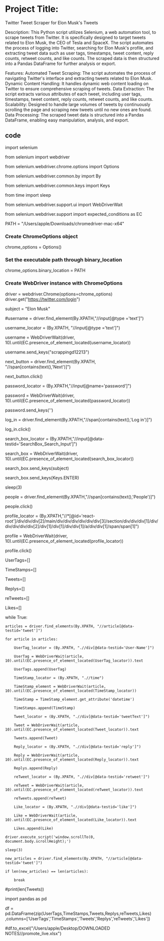 # Project Title:
Twitter Tweet Scraper for Elon Musk's Tweets

Description:
This Python script utilizes Selenium, a web automation tool, to scrape tweets from Twitter. It is specifically designed to target tweets related to Elon Musk, the CEO of Tesla and SpaceX. The script automates the process of logging into Twitter, searching for Elon Musk's profile, and extracting tweet data such as user tags, timestamps, tweet content, reply counts, retweet counts, and like counts. The scraped data is then structured into a Pandas DataFrame for further analysis or export.

Features:
Automated Tweet Scraping: The script automates the process of navigating Twitter's interface and extracting tweets related to Elon Musk.
Dynamic Content Handling: It handles dynamic web content loading on Twitter to ensure comprehensive scraping of tweets.
Data Extraction: The script extracts various attributes of each tweet, including user tags, timestamps, tweet content, reply counts, retweet counts, and like counts.
Scalability: Designed to handle large volumes of tweets by continuously scrolling the page and scraping new tweets until no new ones are found.
Data Processing: The scraped tweet data is structured into a Pandas DataFrame, enabling easy manipulation, analysis, and export.








## code

import selenium

from selenium import webdriver

from selenium.webdriver.chrome.options import Options

from selenium.webdriver.common.by import By

from selenium.webdriver.common.keys import Keys

from time import sleep

from selenium.webdriver.support.ui import WebDriverWait

from selenium.webdriver.support import expected_conditions as EC


PATH = "/Users/apple/Downloads/chromedriver-mac-x64"

### Create ChromeOptions object
chrome_options = Options()

### Set the executable path through binary_location 
chrome_options.binary_location = PATH

### Create WebDriver instance with ChromeOptions
driver = webdriver.Chrome(options=chrome_options)
driver.get("https://twitter.com/login")

subject = "Elon Musk"



#username = driver.find_element(By.XPATH,"//input[@type ='text']")

username_locator = (By.XPATH, "//input[@type ='text']")

username = WebDriverWait(driver, 10).until(EC.presence_of_element_located(username_locator))

username.send_keys("scrappingd12213")

next_button = driver.find_element(By.XPATH, "//span[contains(text(),'Next')]")

next_button.click()


password_locator = (By.XPATH,"//input[@name='password']")

password = WebDriverWait(driver, 10).until(EC.presence_of_element_located(password_locator))

password.send_keys('')

log_in = driver.find_element(By.XPATH,"//span[contains(text(),'Log in')]")

log_in.click()

search_box_locator = (By.XPATH,"//input[@data-testid='SearchBox_Search_Input']")

search_box = WebDriverWait(driver, 10).until(EC.presence_of_element_located(search_box_locator))

search_box.send_keys(subject)

search_box.send_keys(Keys.ENTER)

sleep(3)

people = driver.find_element(By.XPATH,"//span[contains(text(),'People')]")

people.click()

profile_locator = (By.XPATH,"//*[@id='react-root']/div/div/div[2]/main/div/div/div/div/div/div[3]/section/div/div/div[1]/div/div/div/div/div[2]/div[1]/div[1]/div/div[1]/a/div/div[1]/span/span[1]")

profile = WebDriverWait(driver, 10).until(EC.presence_of_element_located(profile_locator))

profile.click()


UserTags=[]

TimeStamps=[]

Tweets=[]

Replys=[]

reTweets=[]

Likes=[]


while True:

    articles = driver.find_elements(By.XPATH, "//article[@data-testid='tweet']")
    
    for article in articles:
    
        UserTag_locator = (By.XPATH, ".//div[@data-testid='User-Name']")
        
        UserTag = WebDriverWait(article, 10).until(EC.presence_of_element_located(UserTag_locator)).text
        
        UserTags.append(UserTag)

        TimeStamp_locator = (By.XPATH, ".//time")
        
        TimeStamp_element = WebDriverWait(article, 10).until(EC.presence_of_element_located(TimeStamp_locator))
        
        TimeStamp = TimeStamp_element.get_attribute('datetime')
        
        TimeStamps.append(TimeStamp)

        Tweet_locator = (By.XPATH, ".//div[@data-testid='tweetText']")
        
        Tweet = WebDriverWait(article, 10).until(EC.presence_of_element_located(Tweet_locator)).text
        
        Tweets.append(Tweet)

        Reply_locator = (By.XPATH, ".//div[@data-testid='reply']")
        
        Reply = WebDriverWait(article, 10).until(EC.presence_of_element_located(Reply_locator)).text
        
        Replys.append(Reply)

        reTweet_locator = (By.XPATH, ".//div[@data-testid='retweet']")
        
        reTweet = WebDriverWait(article, 10).until(EC.presence_of_element_located(reTweet_locator)).text
        
        reTweets.append(reTweet)

        Like_locator = (By.XPATH, ".//div[@data-testid='like']")
        
        Like = WebDriverWait(article, 10).until(EC.presence_of_element_located(Like_locator)).text
        
        Likes.append(Like)

    driver.execute_script('window.scrollTo(0, document.body.scrollHeight);')
    
    sleep(3)
    
    new_articles = driver.find_elements(By.XPATH, "//article[@data-testid='tweet']")
    
    if len(new_articles) == len(articles):
    
        break
        
        
#print(len(Tweets))
        
import pandas as pd

    
df = pd.DataFrame(zip(UserTags,TimeStamps,Tweets,Replys,reTweets,Likes) 
                  ,columns=['UserTags','TimeStamps','Tweets','Replys','reTweets','Likes'])

    
#df.to_excel("/Users/apple/Desktop/DOWNLOADED NOTES//promote_live.xlsx")
